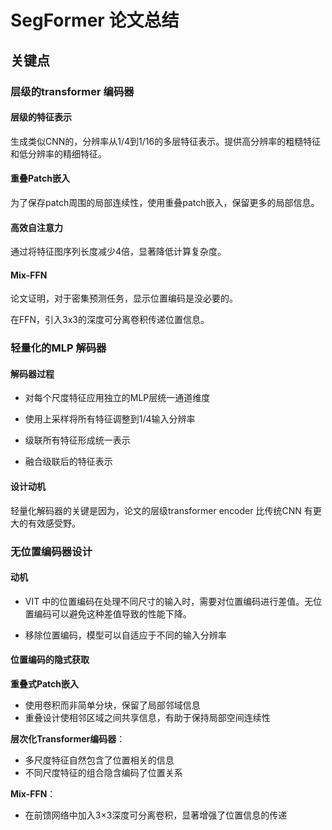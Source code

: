 # SegFormer 论文总结

## 关键点

### 层级的transformer 编码器

#### 层级的特征表示

生成类似CNN的，分辨率从1/4到1/16的多层特征表示。提供高分辨率的粗糙特征和低分辨率的精细特征。

#### 重叠Patch嵌入

为了保存patch周围的局部连续性，使用重叠patch嵌入，保留更多的局部信息。

#### 高效自注意力

通过将特征图序列长度减少4倍，显著降低计算复杂度。

#### Mix-FFN

论文证明，对于密集预测任务，显示位置编码是没必要的。

在FFN，引入3x3的深度可分离卷积传递位置信息。

### 轻量化的MLP 解码器

#### 解码器过程

* 对每个尺度特征应用独立的MLP层统一通道维度

* 使用上采样将所有特征调整到1/4输入分辨率

* 级联所有特征形成统一表示
* 融合级联后的特征表示

#### 设计动机

轻量化解码器的关键是因为，论文的层级transformer encoder 比传统CNN 有更大的有效感受野。

### 无位置编码器设计

#### 动机

* VIT 中的位置编码在处理不同尺寸的输入时，需要对位置编码进行差值。无位置编码可以避免这种差值导致的性能下降。

* 移除位置编码，模型可以自适应于不同的输入分辨率

#### 位置编码的隐式获取

**重叠式Patch嵌入**

- 使用卷积而非简单分块，保留了局部邻域信息
- 重叠设计使相邻区域之间共享信息，有助于保持局部空间连续性

**层次化Transformer编码器**：

- 多尺度特征自然包含了位置相关的信息
- 不同尺度特征的组合隐含编码了位置关系

**Mix-FFN**：

- 在前馈网络中加入3×3深度可分离卷积，显著增强了位置信息的传递

